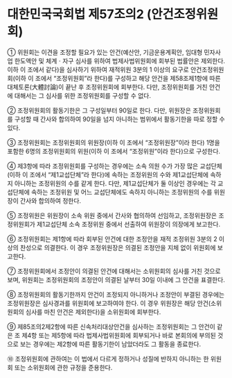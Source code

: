 # 대한민국국회법 제57조의2 (안건조정위원회)

① 위원회는 이견을 조정할 필요가 있는 안건(예산안, 기금운용계획안, 임대형 민자사업 한도액안 및 체계ㆍ자구 심사를 위하여 법제사법위원회에 회부된 법률안은 제외한다. 이하 이 조에서 같다)을 심사하기 위하여 재적위원 3분의 1 이상의 요구로 안건조정위원회(이하 이 조에서 “조정위원회”라 한다)를 구성하고 해당 안건을 제58조제1항에 따른 대체토론(大體討論)이 끝난 후 조정위원회에 회부한다. 다만, 조정위원회를 거친 안건에 대해서는 그 심사를 위한 조정위원회를 구성할 수 없다.

② 조정위원회의 활동기한은 그 구성일부터 90일로 한다. 다만, 위원장은 조정위원회를 구성할 때 간사와 합의하여 90일을 넘지 아니하는 범위에서 활동기한을 따로 정할 수 있다.

③ 조정위원회는 조정위원회의 위원장(이하 이 조에서 “조정위원장”이라 한다) 1명을 포함한 6명의 조정위원회의 위원(이하 이 조에서 “조정위원”이라 한다)으로 구성한다.

④ 제3항에 따라 조정위원회를 구성하는 경우에는 소속 의원 수가 가장 많은 교섭단체(이하 이 조에서 “제1교섭단체”라 한다)에 속하는 조정위원의 수와 제1교섭단체에 속하지 아니하는 조정위원의 수를 같게 한다. 다만, 제1교섭단체가 둘 이상인 경우에는 각 교섭단체에 속하는 조정위원 및 어느 교섭단체에도 속하지 아니하는 조정위원의 수를 위원장이 간사와 합의하여 정한다.

⑤ 조정위원은 위원장이 소속 위원 중에서 간사와 협의하여 선임하고, 조정위원장은 조정위원회가 제1교섭단체 소속 조정위원 중에서 선출하여 위원장이 의장에게 보고한다.

⑥ 조정위원회는 제1항에 따라 회부된 안건에 대한 조정안을 재적 조정위원 3분의 2 이상의 찬성으로 의결한다. 이 경우 조정위원장은 의결된 조정안을 지체 없이 위원회에 보고한다.

⑦ 조정위원회에서 조정안이 의결된 안건에 대해서는 소위원회의 심사를 거친 것으로 보며, 위원회는 조정위원회의 조정안이 의결된 날부터 30일 이내에 그 안건을 표결한다.

⑧ 조정위원회의 활동기한까지 안건이 조정되지 아니하거나 조정안이 부결된 경우에는 조정위원장은 심사경과를 위원회에 보고하여야 한다. 이 경우 위원장은 해당 안건(소위원회의 심사를 마친 안건은 제외한다)을 소위원회에 회부한다.

⑨ 제85조의2제2항에 따른 신속처리대상안건을 심사하는 조정위원회는 그 안건이 같은 조 제4항 또는 제5항에 따라 법제사법위원회에 회부되거나 바로 본회의에 부의된 것으로 보는 경우에는 제2항에 따른 활동기한이 남았더라도 그 활동을 종료한다.

⑩ 조정위원회에 관하여는 이 법에서 다르게 정하거나 성질에 반하지 아니하는 한 위원회 또는 소위원회에 관한 규정을 준용한다.
